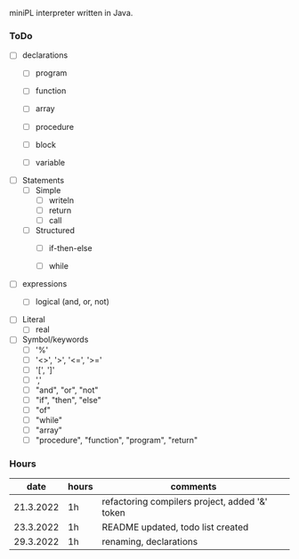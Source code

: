 miniPL interpreter written in Java.

### ToDo
- [ ] declarations
  - [ ] program
  - [ ] function
  - [ ] array
  - [ ] procedure
  - [ ] block
  - [ ] variable


- [ ] Statements
  - [ ] Simple
    - [ ] writeln
    - [ ] return
    - [ ] call
  - [ ] Structured
    - [ ] if-then-else
    - [ ] while


- [ ] expressions
  - [ ] logical (and, or, not)


- [ ] Literal
  - [ ] real

- [ ] Symbol/keywords
  - [ ] '%'
  - [ ] '<>', '>', '<=', '>='
  - [ ] '[', ']'
  - [ ] ','
  - [ ] "and", "or", "not"
  - [ ] "if", "then", "else"
  - [ ] "of"
  - [ ] "while"
  - [ ] "array"
  - [ ] "procedure", "function", "program", "return"

### Hours 

| date      | hours | comments                                       |
| --------- | ----- | ---------------------------------------------- |
| 21.3.2022 | 1h    | refactoring compilers project, added '&' token |
| 23.3.2022 | 1h    | README updated, todo list created              |
| 29.3.2022 | 1h    | renaming, declarations                         |